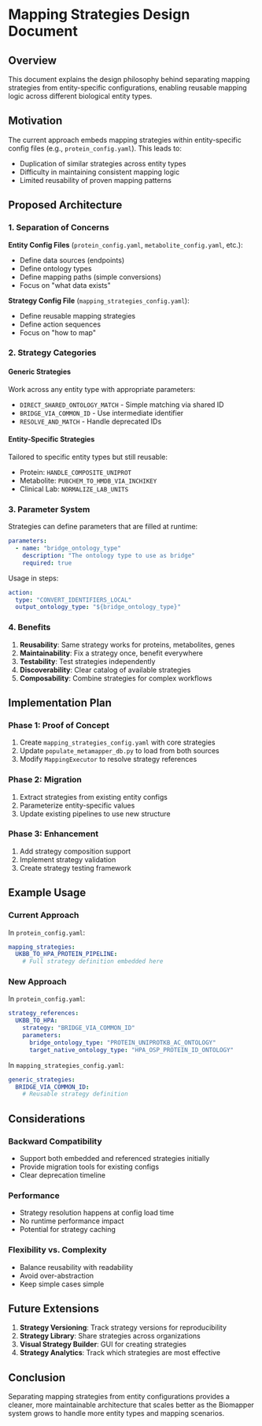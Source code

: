 # Mapping Strategies Design Document

## Overview

This document explains the design philosophy behind separating mapping strategies from entity-specific configurations, enabling reusable mapping logic across different biological entity types.

## Motivation

The current approach embeds mapping strategies within entity-specific config files (e.g., `protein_config.yaml`). This leads to:
- Duplication of similar strategies across entity types
- Difficulty in maintaining consistent mapping logic
- Limited reusability of proven mapping patterns

## Proposed Architecture

### 1. Separation of Concerns

**Entity Config Files** (`protein_config.yaml`, `metabolite_config.yaml`, etc.):
- Define data sources (endpoints)
- Define ontology types
- Define mapping paths (simple conversions)
- Focus on "what data exists"

**Strategy Config File** (`mapping_strategies_config.yaml`):
- Define reusable mapping strategies
- Define action sequences
- Focus on "how to map"

### 2. Strategy Categories

#### Generic Strategies
Work across any entity type with appropriate parameters:
- `DIRECT_SHARED_ONTOLOGY_MATCH` - Simple matching via shared ID
- `BRIDGE_VIA_COMMON_ID` - Use intermediate identifier
- `RESOLVE_AND_MATCH` - Handle deprecated IDs

#### Entity-Specific Strategies
Tailored to specific entity types but still reusable:
- Protein: `HANDLE_COMPOSITE_UNIPROT`
- Metabolite: `PUBCHEM_TO_HMDB_VIA_INCHIKEY`
- Clinical Lab: `NORMALIZE_LAB_UNITS`

### 3. Parameter System

Strategies can define parameters that are filled at runtime:
```yaml
parameters:
  - name: "bridge_ontology_type"
    description: "The ontology type to use as bridge"
    required: true
```

Usage in steps:
```yaml
action:
  type: "CONVERT_IDENTIFIERS_LOCAL"
  output_ontology_type: "${bridge_ontology_type}"
```

### 4. Benefits

1. **Reusability**: Same strategy works for proteins, metabolites, genes
2. **Maintainability**: Fix a strategy once, benefit everywhere
3. **Testability**: Test strategies independently
4. **Discoverability**: Clear catalog of available strategies
5. **Composability**: Combine strategies for complex workflows

## Implementation Plan

### Phase 1: Proof of Concept
1. Create `mapping_strategies_config.yaml` with core strategies
2. Update `populate_metamapper_db.py` to load from both sources
3. Modify `MappingExecutor` to resolve strategy references

### Phase 2: Migration
1. Extract strategies from existing entity configs
2. Parameterize entity-specific values
3. Update existing pipelines to use new structure

### Phase 3: Enhancement
1. Add strategy composition support
2. Implement strategy validation
3. Create strategy testing framework

## Example Usage

### Current Approach
In `protein_config.yaml`:
```yaml
mapping_strategies:
  UKBB_TO_HPA_PROTEIN_PIPELINE:
    # Full strategy definition embedded here
```

### New Approach
In `protein_config.yaml`:
```yaml
strategy_references:
  UKBB_TO_HPA: 
    strategy: "BRIDGE_VIA_COMMON_ID"
    parameters:
      bridge_ontology_type: "PROTEIN_UNIPROTKB_AC_ONTOLOGY"
      target_native_ontology_type: "HPA_OSP_PROTEIN_ID_ONTOLOGY"
```

In `mapping_strategies_config.yaml`:
```yaml
generic_strategies:
  BRIDGE_VIA_COMMON_ID:
    # Reusable strategy definition
```

## Considerations

### Backward Compatibility
- Support both embedded and referenced strategies initially
- Provide migration tools for existing configs
- Clear deprecation timeline

### Performance
- Strategy resolution happens at config load time
- No runtime performance impact
- Potential for strategy caching

### Flexibility vs. Complexity
- Balance reusability with readability
- Avoid over-abstraction
- Keep simple cases simple

## Future Extensions

1. **Strategy Versioning**: Track strategy versions for reproducibility
2. **Strategy Library**: Share strategies across organizations
3. **Visual Strategy Builder**: GUI for creating strategies
4. **Strategy Analytics**: Track which strategies are most effective

## Conclusion

Separating mapping strategies from entity configurations provides a cleaner, more maintainable architecture that scales better as the Biomapper system grows to handle more entity types and mapping scenarios.